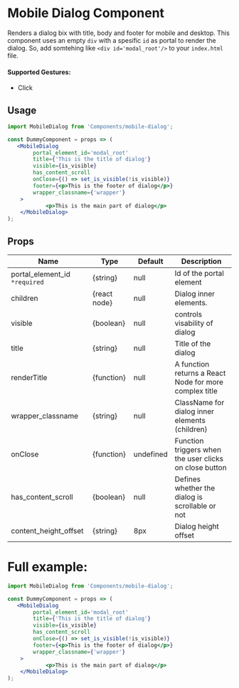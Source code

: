 # Mobile Dialog Component

Renders a dialog bix with title, body and footer for mobile and desktop. This component uses an empty `div` with a spesific `id` as portal to render the dialog. So, add somtehing like `<div id='modal_root'/>` to your  `index.html` file.

#### Supported Gestures:

-   Click

## Usage

```jsx
import MobileDialog from 'Components/mobile-dialog';

const DummyComponent = props => (
   <MobileDialog
        portal_element_id='modal_root'
        title={'This is the title of dialog'}
        visible={is_visible}
        has_content_scroll
        onClose={() => set_is_visible(!is_visible)}
        footer={<p>This is the footer of dialog</p>}
        wrapper_classname={'wrapper'}
    >
            <p>This is the main part of dialog</p>
    </MobileDialog>
);
```

## Props

| Name                          | Type         | Default   | Description                                            |
| ----------------------------- | ------------ | --------- | ------------------------------------------------------ |
| portal_element_id `*required` | {string}     | null      | Id of the portal element                               |
| children                      | {react node} | null      | Dialog inner elements.                                 |
| visible                       | {boolean}    | null      | controls visability of dialog                          |
| title                         | {string}     | null      | Title of the dialog                                    |
| renderTitle                   | {function}   | null      | A function returns a React Node for more complex title |
| wrapper_classname             | {string}     | null      | ClassName for dialog inner elements (children)         |
| onClose                       | {function}   | undefined | Function triggers when the user clicks on close button |
| has_content_scroll            | {boolean}    | null      | Defines whether the dialog is scrollable or not        |
| content_height_offset         | {string}     | 8px       | Dialog height offset                                   |


# Full example:

```jsx
import MobileDialog from 'Components/mobile-dialog';

const DummyComponent = props => (
   <MobileDialog
        portal_element_id='modal_root'
        title={'This is the title of dialog'}
        visible={is_visible}
        has_content_scroll
        onClose={() => set_is_visible(!is_visible)}
        footer={<p>This is the footer of dialog</p>}
        wrapper_classname={'wrapper'}
    >
            <p>This is the main part of dialog</p>
    </MobileDialog>
);
```
